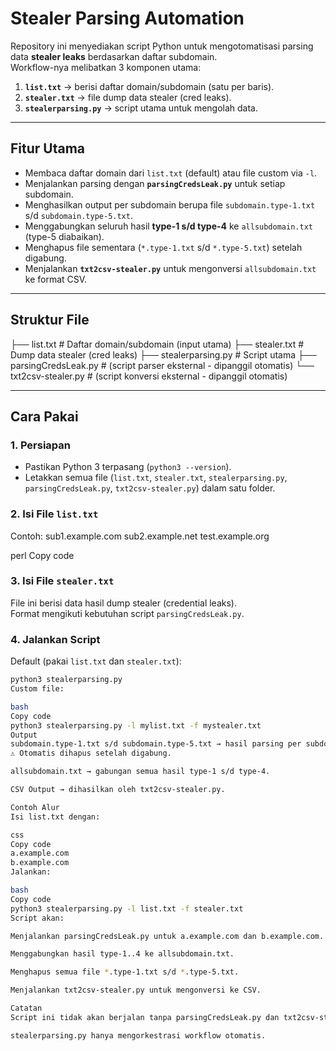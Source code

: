 # Stealer Parsing Automation

Repository ini menyediakan script Python untuk mengotomatisasi parsing data **stealer leaks** berdasarkan daftar subdomain.  
Workflow-nya melibatkan 3 komponen utama:

1. **`list.txt`** → berisi daftar domain/subdomain (satu per baris).  
2. **`stealer.txt`** → file dump data stealer (cred leaks).  
3. **`stealerparsing.py`** → script utama untuk mengolah data.

---

## Fitur Utama

- Membaca daftar domain dari `list.txt` (default) atau file custom via `-l`.
- Menjalankan parsing dengan **`parsingCredsLeak.py`** untuk setiap subdomain.
- Menghasilkan output per subdomain berupa file `subdomain.type-1.txt` s/d `subdomain.type-5.txt`.
- Menggabungkan seluruh hasil **type-1 s/d type-4** ke `allsubdomain.txt` (type-5 diabaikan).
- Menghapus file sementara (`*.type-1.txt` s/d `*.type-5.txt`) setelah digabung.
- Menjalankan **`txt2csv-stealer.py`** untuk mengonversi `allsubdomain.txt` ke format CSV.

---

## Struktur File
├── list.txt # Daftar domain/subdomain (input utama)
├── stealer.txt # Dump data stealer (cred leaks)
├── stealerparsing.py # Script utama
├── parsingCredsLeak.py # (script parser eksternal - dipanggil otomatis)
└── txt2csv-stealer.py # (script konversi eksternal - dipanggil otomatis)

---

## Cara Pakai

### 1. Persiapan
- Pastikan Python 3 terpasang (`python3 --version`).
- Letakkan semua file (`list.txt`, `stealer.txt`, `stealerparsing.py`, `parsingCredsLeak.py`, `txt2csv-stealer.py`) dalam satu folder.

### 2. Isi File `list.txt`
Contoh:
sub1.example.com
sub2.example.net
test.example.org

perl
Copy code

### 3. Isi File `stealer.txt`
File ini berisi data hasil dump stealer (credential leaks).  
Format mengikuti kebutuhan script `parsingCredsLeak.py`.

### 4. Jalankan Script
Default (pakai `list.txt` dan `stealer.txt`):
```bash
python3 stealerparsing.py
Custom file:

bash
Copy code
python3 stealerparsing.py -l mylist.txt -f mystealer.txt
Output
subdomain.type-1.txt s/d subdomain.type-5.txt → hasil parsing per subdomain.
⚠️ Otomatis dihapus setelah digabung.

allsubdomain.txt → gabungan semua hasil type-1 s/d type-4.

CSV Output → dihasilkan oleh txt2csv-stealer.py.

Contoh Alur
Isi list.txt dengan:

css
Copy code
a.example.com
b.example.com
Jalankan:

bash
Copy code
python3 stealerparsing.py -l list.txt -f stealer.txt
Script akan:

Menjalankan parsingCredsLeak.py untuk a.example.com dan b.example.com.

Menggabungkan hasil type-1..4 ke allsubdomain.txt.

Menghapus semua file *.type-1.txt s/d *.type-5.txt.

Menjalankan txt2csv-stealer.py untuk mengonversi ke CSV.

Catatan
Script ini tidak akan berjalan tanpa parsingCredsLeak.py dan txt2csv-stealer.py. Pastikan keduanya tersedia.

stealerparsing.py hanya mengorkestrasi workflow otomatis.

